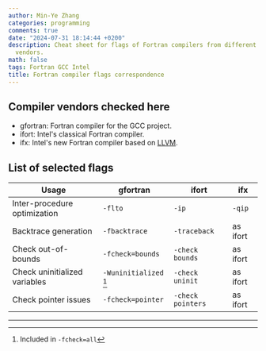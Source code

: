 ```yaml
---
author: Min-Ye Zhang
categories: programming
comments: true
date: "2024-07-31 18:14:44 +0200"
description: Cheat sheet for flags of Fortran compilers from different
  vendors.
math: false
tags: Fortran GCC Intel
title: Fortran compiler flags correspondence
---
```


## Compiler vendors checked here

-   gfortran: Fortran compiler for the GCC project.
-   ifort: Intel\'s classical Fortran compiler.
-   ifx: Intel\'s new Fortran compiler based on
    [LLVM](https://llvm.org/).

## List of selected flags

| Usage | gfortran | ifort | ifx |
|----|----|----|----|
| Inter-procedure optimization | `-flto` | `-ip` | `-qip` |
| Backtrace generation | `-fbacktrace` | `-traceback` | as ifort |
| Check out-of-bounds | `-fcheck=bounds` | `-check bounds` | as ifort |
| Check uninitialized variables | `-Wuninitialized` [^1] | `-check uninit` | as ifort |
| Check pointer issues | `-fcheck=pointer` | `-check pointers` | as ifort |

---

[^1]: Included in `-fcheck=all`

